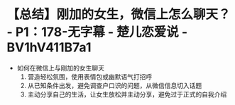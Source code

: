 # 【总结】刚加的女生，微信上怎么聊天？ - P1：178-无字幕 - 楚儿恋爱说 - BV1hV411B7a1

-   如何在微信上与刚加的女生聊天
    1.  营造轻松氛围，使用表情包或幽默语气打招呼
    2.  从已知条件出发，避免调查户口识的问题，从微信信息切入话题
    3.  主动分享自己的生活，让女生放松并主动分享，避免过于正式的自我介绍